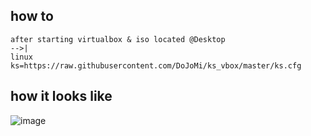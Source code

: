 how to
------

```
after starting virtualbox & iso located @Desktop
-->|
linux ks=https://raw.githubusercontent.com/DoJoMi/ks_vbox/master/ks.cfg
```

how it looks like
------

![image](https://raw.githubusercontent.com/DoJoMi/ks_vbox/master/ks.png)

